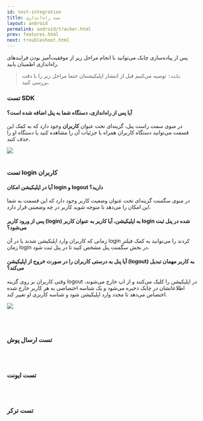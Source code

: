 ```yaml
---
id: test-integration
title: تست راه‌اندازی
layout: android
permalink: android/tracker.html
prev: features.html
next: troubleshoot.html
---
```


پس از پیاده‌سازی چابک می‌توانید با انجام مراحل زیر از موفقیت‌آمیز بودن فرایندهای راه‌اندازی اطمینان یابید.

> `نکته:` توصیه می‌کنیم قبل از انتشار اپلیکیشنتان حتما مراحل زیر را با دقت بررسی کنید. 

### تست SDK

#### آیا پس از راه‌اندازی، دستگاه شما به پنل اضافه شده است؟
در منوی سمت راست پنل، گزینه‌ای تحت عنوان **کاربران** وجود دارد که به کمک این قسمت می‌توانید دستگاه کاربران همراه با جزئیات آن را مشاهده کنید یا دستگاه او را حذف کنید.

![
](http://uupload.ir/files/g9f0_user-successful.png)
<br><br>

### تست login کاربران

#### آیا در اپلیکیشن امکان login و logout دارید؟

در منوی سگمنت گزینه‌ای تحت عنوان وضعیت کاربر وجود دارد که این قسمت به شما این امکان را می‌دهد تا  متوجه شوید کاربر در چه وضعیتی  قرار دارد.

#### پس از ورود کاربر (login) به اپلیکیشن، آیا کاربر به عنوان کاربر login شده در پنل ثبت می‌شود؟
زمانی که کاربران وارد اپلیکیشن شدند یا در آن login کردند را می‌توانید به کمک فیلتر زمان login در بخش سگمنت پنل مشخص کنید تا در پنل ثبت شود.

#### آیا پنل به درستی کاربران را در صورت خروج از اپلیکیشن (logout) به کاربر مهمان تبدیل می‌کند؟
وقتی کاربران بر روی گزینه logout در اپلیکیشن را کلیک می‌کنند و از اپ خارج می‌شوند، اطلاعاتشان در چابک ذخیره می‌شود و یک شناسه اختصاصی به هر کاربر خارج شده اختصاص می‌دهد تا مجدد وارد اپلیکیشن شود و شناسه کاربری او تغییر کند.

![
](http://uupload.ir/files/q4hh_user-login.png)

<br><br>

### تست ارسال پوش
<br><br>

### تست ایونت
<br><br>

### تست ترکر
